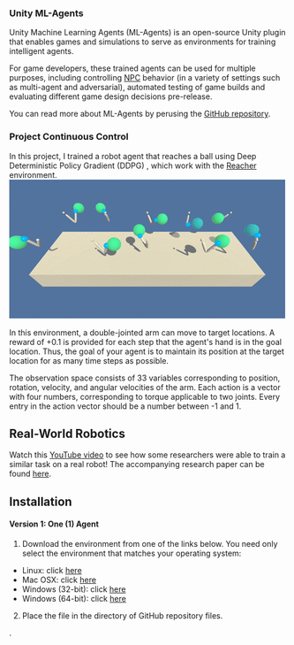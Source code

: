 ### Unity ML-Agents
Unity Machine Learning Agents (ML-Agents) is an open-source Unity plugin that enables games and simulations to serve as environments for training intelligent agents.

For game developers, these trained agents can be used for multiple purposes, including controlling [NPC](https://en.wikipedia.org/wiki/Non-player_character) behavior (in a variety of settings such as multi-agent and adversarial), automated testing of game builds and evaluating different game design decisions pre-release.

You can read more about ML-Agents by perusing the [GitHub repository](https://github.com/Unity-Technologies/ml-agents).

### Project Continuous Control
In this project, I trained a robot agent that reaches a ball using Deep Deterministic Policy Gradient (DDPG) , which work with the [Reacher](https://github.com/Unity-Technologies/ml-agents/blob/master/docs/Learning-Environment-Examples.md#reacher) environment. </br>
![Unity ML-Agents Reacher Environment](https://github.com/calincan2000/Continuous_Control/blob/master/reacher.gif) </br>

In this environment, a double-jointed arm can move to target locations. A reward of +0.1 is provided for each step that the agent's hand is in the goal location. Thus, the goal of your agent is to maintain its position at the target location for as many time steps as possible.

The observation space consists of 33 variables corresponding to position, rotation, velocity, and angular velocities of the arm. Each action is a vector with four numbers, corresponding to torque applicable to two joints. Every entry in the action vector should be a number between -1 and 1.
## Real-World Robotics

Watch this [YouTube video](https://www.youtube.com/watch?v=ZVIxt2rt1_4) to see how some researchers were able to train a similar task on a real robot! The accompanying research paper can be found [here](https://arxiv.org/pdf/1803.07067.pdf). </br>

## Installation

#### Version 1: One (1) Agent
1. Download the environment from one of the links below. You need only select the environment that matches your operating system:

* Linux: click [here](https://s3-us-west-1.amazonaws.com/udacity-drlnd/P2/Reacher/one_agent/Reacher_Linux.zip) </br>
* Mac OSX: click [here](https://s3-us-west-1.amazonaws.com/udacity-drlnd/P2/Reacher/one_agent/Reacher.app.zip) </br>
* Windows (32-bit): click [here](https://s3-us-west-1.amazonaws.com/udacity-drlnd/P2/Reacher/one_agent/Reacher_Windows_x86.zip) </br>
* Windows (64-bit): click [here](https://s3-us-west-1.amazonaws.com/udacity-drlnd/P2/Reacher/one_agent/Reacher_Windows_x86_64.zip) </br>

2. Place the file in the directory of GitHub repository files.



.

